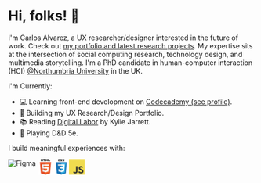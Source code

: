 # Hi, folks! 👋

I'm Carlos Alvarez, a UX researcher/designer interested in the future of work. Check out [my portfolio and latest research projects](https://carlosalvarez.org/). My expertise sits at the intersection of social computing research, technology design, and multimedia storytelling. I'm a PhD candidate in human-computer interaction (HCI) [@Northumbria University](https://northlab.uk/) in the UK. 

I'm Currently:

- 💻 Learning front-end development on [Codecademy (see profile)](https://www.codecademy.com/](https://www.codecademy.com/profiles/carlosAlvarez6382984489)).
- 🔧 Building my UX Research/Design Portfolio.
- 📚 Reading [Digital Labor](https://www.wiley.com/en-us/Digital+Labor-p-9781509545209) by Kylie Jarrett.
- 🎲 Playing D&D 5e.


I build meaningful experiences with:

<img align="left" alt="Figma" width="60px" src="https://d33wubrfki0l68.cloudfront.net/fa0390288b13b22f4eaef7d23ae9d2b75eed5994/2fd5e/assets/images/content/figma-logo-thumb-m.svg">
<img align="left" alt="HTML5" width="32px" src="https://raw.githubusercontent.com/github/explore/master/topics/html/html.png" />
<img align="left" alt="CSS3" width="32px" src="https://raw.githubusercontent.com/github/explore/master/topics/css/css.png" />
<img align="left" alt="JavaScript" width="32px" src="https://raw.githubusercontent.com/github/explore/master/topics/javascript/javascript.png" />
